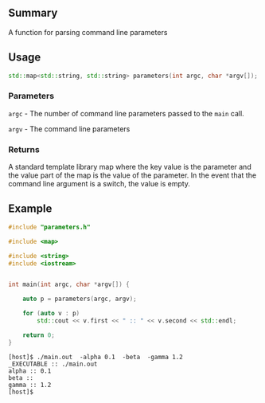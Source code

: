 ## Summary
A function for parsing command line parameters

## Usage
```c++
std::map<std::string, std::string> parameters(int argc, char *argv[]);
```

### Parameters
`argc` - The number of command line parameters passed to the `main` call.

`argv` - The command line parameters

### Returns
A standard template library map where the key value is the parameter and the value part of the map is the value of the parameter. In the event that the command line argument is a switch, the value is empty.

## Example

```C++
#include "parameters.h"

#include <map>

#include <string>
#include <iostream>


int main(int argc, char *argv[]) {

    auto p = parameters(argc, argv);

    for (auto v : p)
        std::cout << v.first << " :: " << v.second << std::endl;

    return 0;
}
```

```
[host]$ ./main.out  -alpha 0.1  -beta  -gamma 1.2
_EXECUTABLE :: ./main.out
alpha :: 0.1
beta ::
gamma :: 1.2
[host]$
```
